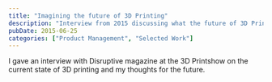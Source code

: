```yaml
---
title: "Imagining the future of 3D Printing"
description: "Interview from 2015 discussing what the future of 3D Printing could look like and the role of 3D printer operating systems."
pubDate: 2015-06-25
categories: ["Product Management", "Selected Work"]
---
```


I gave an interview with Disruptive magazine at the 3D Printshow on the current state of 3D printing and my thoughts for the future.